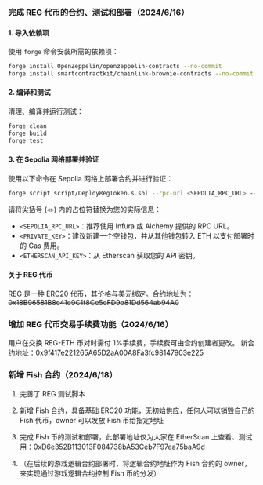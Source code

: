 ### 完成 REG 代币的合约、测试和部署（2024/6/16）

#### 1. 导入依赖项

使用 `forge` 命令安装所需的依赖项：

```sh
forge install OpenZeppelin/openzeppelin-contracts --no-commit
forge install smartcontractkit/chainlink-brownie-contracts --no-commit
```

#### 2. 编译和测试

清理、编译并运行测试：

```sh
forge clean
forge build
forge test
```

#### 3. 在 Sepolia 网络部署并验证

使用以下命令在 Sepolia 网络上部署合约并进行验证：

```sh
forge script script/DeployRegToken.s.sol --rpc-url <SEPOLIA_RPC_URL> --private-key <PRIVATE_KEY> --broadcast --etherscan-api-key <ETHERSCAN_API_KEY> --verify
```

请将尖括号 (`<>`) 内的占位符替换为您的实际信息：

- `<SEPOLIA_RPC_URL>`：推荐使用 Infura 或 Alchemy 提供的 RPC URL。
- `<PRIVATE_KEY>`：建议新建一个空钱包，并从其他钱包转入 ETH 以支付部署时的 Gas 费用。
- `<ETHERSCAN_API_KEY>`：从 Etherscan 获取您的 API 密钥。

#### 关于 REG 代币

REG 是一种 ERC20 代币，其价格与美元绑定。合约地址为：~~0x18B96581B8c41e9C1f8Ce5eFD9b81Dd564ab94A0~~

### 增加 REG 代币交易手续费功能（2024/6/16）

用户在交换 REG-ETH 币对时需付 1%手续费，手续费可由合约创建者更改。
新合约地址：0x9f417e221265A65D2aA00A8Fa3fc98147903e225

### 新增 Fish 合约（2024/6/18）

1. 完善了 REG 测试脚本

2. 新增 Fish 合约，具备基础 ERC20 功能，无初始供应，任何人可以销毁自己的 Fish 代币，owner 可以发放 Fish 币给指定地址

3. 完成 Fish 币的测试和部署，此部署地址仅为大家在 EtherScan 上查看、测试用：0xD6e352B113013F084738bA53Ceb7F97ea75baA9d

4. （在后续的游戏逻辑合约部署时，将逻辑合约地址作为 Fish 合约的 owner，来实现通过游戏逻辑合约控制 Fish 币的分发）
